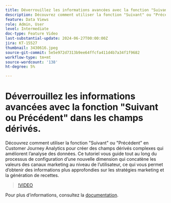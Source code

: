 ```yaml
---
title: Déverrouillez les informations avancées avec la fonction "Suivant ou Précédent" dans les champs dérivés.
description: Découvrez comment utiliser la fonction "Suivant" ou "Précédent" en Customer Journey Analytics pour créer des champs dérivés complexes qui améliorent l’analyse des données. Ce tutoriel vous guide tout au long du processus de configuration d’une nouvelle dimension qui concatène les valeurs des canaux marketing au niveau de l’utilisateur, ce qui vous permet d’obtenir des informations plus approfondies sur les stratégies marketing et la génération de recettes.
feature: Data Views
role: Admin, User
level: Intermediate
doc-type: Feature Video
last-substantial-update: 2024-06-27T00:00:00Z
jira: KT-15527
thumbnail: 3430616.jpeg
source-git-commit: 5e5e972d7313b9ee64ffcfa411d4b7a34f1f9682
workflow-type: tm+mt
source-wordcount: '138'
ht-degree: 5%

---
```


# Déverrouillez les informations avancées avec la fonction &quot;Suivant ou Précédent&quot; dans les champs dérivés.

Découvrez comment utiliser la fonction &quot;Suivant&quot; ou &quot;Précédent&quot; en Customer Journey Analytics pour créer des champs dérivés complexes qui améliorent l’analyse des données. Ce tutoriel vous guide tout au long du processus de configuration d’une nouvelle dimension qui concatène les valeurs des canaux marketing au niveau de l’utilisateur, ce qui vous permet d’obtenir des informations plus approfondies sur les stratégies marketing et la génération de recettes.

>[!VIDEO](https://video.tv.adobe.com/v/3430616/?learn=on)

Pour plus dʼinformations, consultez la [documentation](https://experienceleague.adobe.com/fr/docs/analytics-platform/using/cja-dataviews/derived-fields).
